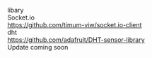libary<br>
Socket.io<br>
https://github.com/timum-viw/socket.io-client<br>
dht<br>
https://github.com/adafruit/DHT-sensor-library<br>
Update coming soon
